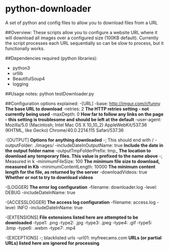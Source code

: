 # python-downloader
A set of python and config files to allow you to download files from a URL

##Overview:
These scripts allow you to configure a website URL where it will download all images over a configured size (100KB default). Currently the script processes each URL sequentially so can be slow to process, but it functionally works.
 
##Dependencies required (python libraries):
- python3
- urllib
- BeautifulSoup4
- logging

##Usage notes: 
python testDownloader.py

##Configuration options explained:
-[URL]
  -base: http://imgur.com/r/funny **The base URL to download**
  -retries: 2 **The HTTP retries setting - not currently being used**
  -maxDepth: 0 **How far to follow any links on the page - this setting is troublesome and should be left at the default**
  -user-agent: Mozilla/5.0 (Macintosh; Intel Mac OS X 10_10_2) AppleWebKit/537.36 (KHTML, like Gecko) Chrome/40.0.2214.115 Safari/537.36

-[OUTPUT] **Options for anything downloaded**
  -; This should end with /
  -outputFolder: ./images/
  -includeDateInOutputName: true **Include the date in the output folder name**
  -outputTmpFolderPrefix: tmp_ **The location to download any temporary files. This value is prefixed to the name above**
  -; Measured in k
  -minimumFileSize: 100 **The minimum file size to download, measured in Kb**
  -minimumContentLength: 10000 **The minimum content length for the file, as returned by the server**
  -downloadVideos: true **Whether or not to try to download videos**

-[LOGGER] **The error log configuration**
  -filename: downloader.log
  -level: DEBUG
  -includeDateInName: true

-[ACCESSLOGGER] **The access log configuration**
  -filename: access.log
  -level: INFO
  -includeDateInName: true

-[EXTENSIONS] **File extensions listed here are attempted to be downloaded**
  -type1: .png
  -type2: .jpg
  -type3: .jpeg
  -type4: .gif
  -type5: .bmp
  -type6: .webm
  -type7: .mp4

-[EXCEPTIONS]
  -; blacklisted urls
  -url01: myfreecams.com **URLs (or partial URLs) listed here are ignored for processing**
